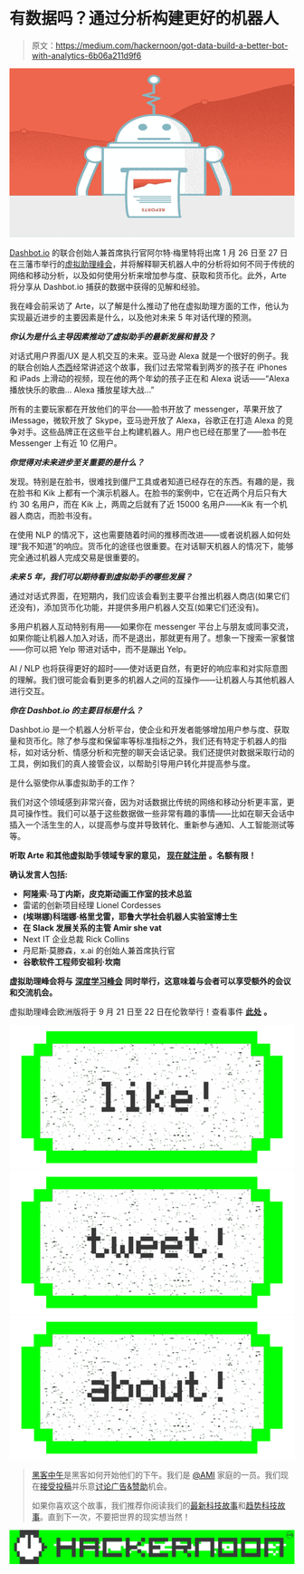 # 有数据吗？通过分析构建更好的机器人

> 原文：<https://medium.com/hackernoon/got-data-build-a-better-bot-with-analytics-6b06a211d9f6>

![](img/5b38db3ef968c56500431b96f324e2cb.png)

[Dashbot.io](http://dashbot.io/) 的联合创始人兼首席执行官阿尔特·梅里特将出席 1 月 26 日至 27 日在三藩市举行的[虚拟助理峰会](http://bit.ly/RE-WORK_VirtualAssistantSummit2017_Blog)，并将解释聊天机器人中的分析将如何不同于传统的网络和移动分析，以及如何使用分析来增加参与度、获取和货币化。此外，Arte 将分享从 Dashbot.io 捕获的数据中获得的见解和经验。

我在峰会前采访了 Arte，以了解是什么推动了他在虚拟助理方面的工作，他认为实现最近进步的主要因素是什么，以及他对未来 5 年对话代理的预测。

***你认为是什么主导因素推动了虚拟助手的最新发展和普及？***

对话式用户界面/UX 是人机交互的未来。亚马逊 Alexa 就是一个很好的例子。我的联合创始人[杰西](http://www.linkedin.com/in/jessefhull)经常讲述这个故事，我们过去常常看到两岁的孩子在 iPhones 和 iPads 上滑动的视频，现在他的两个年幼的孩子正在和 Alexa 说话——“Alexa 播放快乐的歌曲… Alexa 播放星球大战…”

所有的主要玩家都在开放他们的平台——脸书开放了 messenger，苹果开放了 iMessage，微软开放了 Skype，亚马逊开放了 Alexa，谷歌正在打造 Alexa 的竞争对手。这些品牌正在这些平台上构建机器人。用户也已经在那里了——脸书在 Messenger 上有近 10 亿用户。

***你觉得对未来进步至关重要的是什么？***

发现。特别是在脸书，很难找到僵尸工具或者知道已经存在的东西。有趣的是，我在脸书和 Kik 上都有一个演示机器人。在脸书的案例中，它在近两个月后只有大约 30 名用户，而在 Kik 上，两周之后就有了近 15000 名用户——Kik 有一个机器人商店，而脸书没有。

在使用 NLP 的情况下，这也需要随着时间的推移而改进——或者说机器人如何处理“我不知道”的响应。货币化的途径也很重要。在对话聊天机器人的情况下，能够完全通过机器人完成交易是很重要的。

***未来 5 年，我们可以期待看到虚拟助手的哪些发展？***

通过对话式界面，在短期内，我们应该会看到主要平台推出机器人商店(如果它们还没有)，添加货币化功能，并提供多用户机器人交互(如果它们还没有)。

多用户机器人互动特别有用——如果你在 messenger 平台上与朋友或同事交流，如果你能让机器人加入对话，而不是退出，那就更有用了。想象一下搜索一家餐馆——你可以把 Yelp 带进对话中，而不是蹦出 Yelp。

AI / NLP 也将获得更好的超时——使对话更自然，有更好的响应率和对实际意图的理解。我们很可能会看到更多的机器人之间的互操作——让机器人与其他机器人进行交互。

***你在 Dashbot.io 的主要目标是什么？***

Dashbot.io 是一个机器人分析平台，使企业和开发者能够增加用户参与度、获取量和货币化。除了参与度和保留率等标准指标之外，我们还有特定于机器人的指标，如对话分析、情感分析和完整的聊天会话记录。我们还提供对数据采取行动的工具，例如我们的真人接管会议，以帮助引导用户转化并提高参与度。

是什么驱使你从事虚拟助手的工作？

我们对这个领域感到非常兴奋，因为对话数据比传统的网络和移动分析更丰富，更具可操作性。我们可以基于这些数据做一些非常有趣的事情——比如在聊天会话中插入一个活生生的人，以提高参与度并导致转化、重新参与通知、人工智能测试等等。

**听取 Arte 和其他虚拟助手领域专家的意见，** [**现在就注册**](http://bit.ly/RE-WORK_VA_RegAnchor_Blog) **。名额有限！**

**确认发言人包括:**

*   **阿隆索·马丁内斯，皮克斯动画工作室的技术总监**
*   雷诺的创新项目经理 Lionel Cordesses
*   **(埃琳娜)科瑞娜·格里戈雷，耶鲁大学社会机器人实验室博士生**
*   **在 Slack 发展关系的主管 Amir she vat**
*   Next IT 企业总裁 Rick Collins
*   丹尼斯·莫滕森，x.ai 的创始人兼首席执行官
*   **谷歌软件工程师安祖利·坎南**

**虚拟助理峰会将与** [**深度学习峰会**](http://bit.ly/RE-WORK_DLSF_Blog) **同时举行，这意味着与会者可以享受额外的会议和交流机会。**

虚拟助理峰会欧洲版将于 9 月 21 日至 22 日在伦敦举行！查看事件 [**此处**](http://www.re-work.co/events/virtual-assistant-summit-london-2017) **。**

[![](img/50ef4044ecd4e250b5d50f368b775d38.png)](http://bit.ly/HackernoonFB)[![](img/979d9a46439d5aebbdcdca574e21dc81.png)](https://goo.gl/k7XYbx)[![](img/2930ba6bd2c12218fdbbf7e02c8746ff.png)](https://goo.gl/4ofytp)

> [黑客中午](http://bit.ly/Hackernoon)是黑客如何开始他们的下午。我们是 [@AMI](http://bit.ly/atAMIatAMI) 家庭的一员。我们现在[接受投稿](http://bit.ly/hackernoonsubmission)并乐意[讨论广告&赞助](mailto:partners@amipublications.com)机会。
> 
> 如果你喜欢这个故事，我们推荐你阅读我们的[最新科技故事](http://bit.ly/hackernoonlatestt)和[趋势科技故事](https://hackernoon.com/trending)。直到下一次，不要把世界的现实想当然！

![](img/be0ca55ba73a573dce11effb2ee80d56.png)